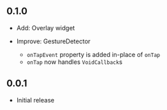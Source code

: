 ## 0.1.0

- Add: Overlay widget

- Improve: GestureDetector
    - `onTapEvent` property is added in-place of `onTap`
    - `onTap` now handles `VoidCallback`s

## 0.0.1

- Initial release

